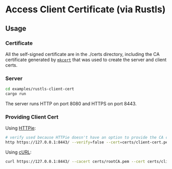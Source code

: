# Access Client Certificate (via Rustls)

## Usage

### Certificate

All the self-signed certificate are in the ./certs directory, including the CA certificate
generated by [`mkcert`] that was used to create the server and client certs.

### Server

```sh
cd examples/rustls-client-cert
cargo run
```

The server runs HTTP on port 8080 and HTTPS on port 8443.

### Providing Client Cert

Using [HTTPie]:
```sh
# verify used because HTTPie doesn't have an option to provide the CA cert
http https://127.0.0.1:8443/ --verify=false --cert=certs/client-cert.pem --cert-key=certs/client-key.pem
```

Using [cURL]:
```sh
curl https://127.0.0.1:8443/ --cacert certs/rootCA.pem --cert certs/client-cert.pem --key certs/client-key.pem
```

[`mkcert`]: https://github.com/FiloSottile/mkcert
[cURL]: https://curl.haxx.se/
[HTTPie]: https://httpie.org/
